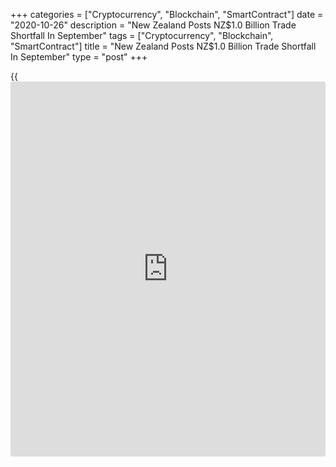 +++
categories = ["Cryptocurrency", "Blockchain", "SmartContract"]
date = "2020-10-26"
description = "New Zealand Posts NZ$1.0 Billion Trade Shortfall In September"
tags = ["Cryptocurrency", "Blockchain", "SmartContract"]
title = "New Zealand Posts NZ$1.0 Billion Trade Shortfall In September"
type = "post"
+++

{{<iframe id="large-banner" src="https://www.bounty.group/#slide=26.0" width="100%" height="600" scrolling="no" style="border: 0px solid rgb(216, 221, 230); border-radius: 3px;">}}

New Zealand posted a merchandise trade deficit of NZ$1.0 billion in
September, Statistics New Zealand said on Tuesday - following the NZ$353
million shortfall in August.

Exports sank NZ$350 million or 8.0 percent on year to NZ$4.0 billion.

Crude oil led the fall, down NZ$110 million. Milk powder, butter, and
cheese exports fell NZ$97 million this month, led by falls in milk fats
including butter (down NZ$35 million), and milk powder (down NZ$31
million).

Imports were down NZ$643 million or 11.0 percent on year to NZ$5.0
billion.

Car imports were down sharply, while other contributors to the fall in
imports were aircraft and parts (down NZ$117 million), turbo-jets and
propellers parts (down NZ$56 million), and cell phones (down NZ$37
million).

For the third quarter of 2020, New Zealand had a trade surplus of NZ$1.2
billion.

Imports were up a seasonally adjusted 3.3 percent on quarter to NZ$13.6
billion following the 16 percent drop in Q2. Exports added 0.7 percent
to NZ$14.8 billion following the 5.4 percent fall in the second quarter.

On an annual basis, exports rose NZ$1.2 billion or 2.0 percent to
NZ$60.3 billion, while imports fell NZ$5.9 billion or 9.1 percent to
NZ$58.6 billion for a trade surplus of NZ$1.7 billion.

For comments and feedback [contact](https://www.playgroundfx.com/contact/): editorial@rtt[news](https://www.letsplayfx.com/blog/forex-news-website/).com

[Economic News][1]

 **What parts of the world are seeing the best (and worst) economic
performances lately? Click[here][2] to check out our [Econ Scorecard][2]
and find out! See up-to-the-moment [ranking](https://www.playgroundfx.com/blog/crypto-exchange-ranking/)s for the best and worst
performers in [GDP][3], [unemployment rate][4], [inflation][5] and much
more.**

   1. www.rtt[news](https://www.letsplayfx.com/blog/forex-news-website/).com/Content/EconomicNews.aspx
   2. www.rtt[news](https://www.letsplayfx.com/blog/forex-news-website/).com/economic-scorecard/world-rank/retail-sales/highest-performance.aspx
   3. www.rtt[news](https://www.letsplayfx.com/blog/forex-news-website/).com/economic-scorecard/world-rank/GDP/highest-performance.aspx
   4. www.rtt[news](https://www.letsplayfx.com/blog/forex-news-website/).com/economic-scorecard/world-rank/unemployment-rate/lowest-performance.aspx
   5. www.rtt[news](https://www.letsplayfx.com/blog/forex-news-website/).com/economic-scorecard/world-rank/CPI/highest-performance.aspx